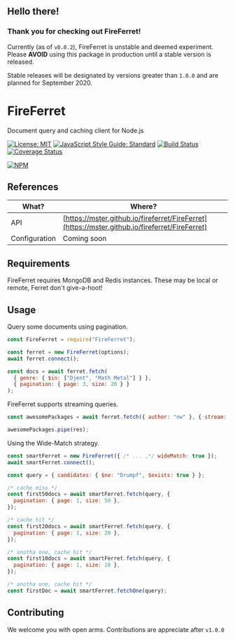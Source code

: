 ## Hello there!

### Thank you for checking out FireFerret!

Currently (as of `v0.0.2`), FireFerret is unstable and deemed experiment. Please **AVOID** using this package in production until a stable version is released.

Stable releases will be designated by versions greater than `1.0.0` and are planned for September 2020.

# FireFerret

Document query and caching client for Node.js

[![License: MIT](https://img.shields.io/badge/license-MIT-blue)](https://opensource.org/licenses/MIT)
[![JavaScript Style Guide: Standard](https://img.shields.io/badge/code_style-standard-brightgreen.svg)](https://standardjs.com/ "JavaScript Standard Style")
[![Build Status](https://travis-ci.com/mster/fireferret.svg?branch=master)](https://travis-ci.com/mster/fireferret)
[![Coverage Status](https://coveralls.io/repos/github/mster/fireferret/badge.svg?branch=test/code-coverage)](https://coveralls.io/github/mster/fireferret?branch=test/code-coverage)

[![NPM](https://nodei.co/npm/fireferret.png)](https://nodei.co/npm/fireferret/)

## References

| What?         | Where?                                                                                         |
| ------------- | ---------------------------------------------------------------------------------------------- |
| API           | [https://mster.github.io/fireferret/FireFerret](https://mster.github.io/fireferret/FireFerret) |
| Configuration | Coming soon                                                                                    |

## Requirements

FireFerret requires MongoDB and Redis instances. These may be local or remote, Ferret don't give-a-hoot!

## Usage

Query some documents using pagination.

```js
const FireFerret = require("FireFerret");

const ferret = new FireFerret(options);
await ferret.connect();

const docs = await ferret.fetch(
  { genre: { $in: ["Djent", "Math Metal"] } },
  { pagination: { page: 3, size: 20 } }
);
```

FireFerret supports streaming queries.

```js
const awesomePackages = await ferret.fetch({ author: "nw" }, { stream: true });

awesomePackages.pipe(res);
```

Using the Wide-Match strategy.

```js
const smartFerret = new FireFerret({ /* ... ,*/ wideMatch: true });
await smartFerret.connect();

const query = { candidates: { $ne: "Drumpf", $exists: true } };

/* cache miss */
const first50docs = await smartFerret.fetch(query, {
  pagination: { page: 1, size: 50 },
});

/* cache hit */
const first20docs = await smartFerret.fetch(query, {
  pagination: { page: 1, size: 20 },
});

/* anotha one, cache hit */
const first10docs = await smartFerret.fetch(query, {
  pagination: { page: 1, size: 10 },
});

/* anotha one, cache hit */
const firstDoc = await smartFerret.fetchOne(query);
```

## Contributing

We welcome you with open arms. Contributions are appreciate after `v1.0.0`
